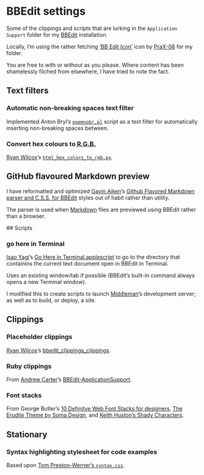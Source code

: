 # BBEdit settings

Some of the clippings and scripts that are lurking in the `Application Support` folder for my [BBEdit](http://www.barebones.com/products/bbedit/) installation.

Locally, I’m using the rather fetching [‘BB Edit Icon’](http://www.softicons.com/folder-icons/isuite-revoked-icons-by-prax-08/bb-edit-icon) icon by [PraX-08](http://www.softicons.com/designers/prax-08) for my folder.

You are free to with or without as you please. Where content has been shamelessly filched from elsewhere, I have tried to note the fact.

## Text filters

### Automatic non-breaking spaces text filter

Implemented Anton Bryl’s [`poemnobr.pl`](http://blog.epubbooks.com/898/formatting-poetry-for-small-screens) script as a text filter for automatically inserting non-breaking spaces between.

### Convert hex colours to <abbr title="red, green, and blue" class="initialism">R.G.B.</abbr>

[Ryan Wilcox](https://github.com/rwilcox)’s [`html_hex_colors_to_rgb.py`](https://github.com/rwilcox/html.bbpackage/blob/master/Contents/Text%20Filters/HTML%20in%20BBEdit/html_hex_colors_to_rgb.py).

## GitHub flavoured Markdown preview

I have reformatted and optimized [Gavin Aiken](https://github.com/gavinaiken)’s [Github Flavored Markdown parser and <abbr title="Cascading Style Sheets" class="initialism">C.S.S.</abbr> for BBEdit](https://github.com/gavinaiken/bbedit-scripts) styles out of habit rather than utility.

The parser is used when [Markdown](https://daringfireball.net/projects/markdown/) files are previewed using BBEdit rather than a browser.

## Scripts

### go here in Terminal

[Isao Yagi](https://github.com/isao)’s [Go Here in Terminal.applescript](https://github.com/isao/shell/blob/master/bbedit/Scripts/Go%20Here%20in%20Terminal.applescript) to go to the directory that containins the current text document open in BBEdit in Terminal.

Uses an existing window/tab if possible (BBEdit’s built-in command always opens a new Terminal window).

I modified this to create scripts to launch [Middleman](https://middlemanapp.com)’s development server; as well as to build, or deploy, a site.

## Clippings

### Placeholder clippings

[Ryan Wilcox](https://github.com/rwilcox)’s [bbedit_clippings_clippings](https://github.com/rwilcox/bbedit_clippings_clippings).

### Ruby clippings

From [Andrew Carter](https://github.com/ascarter)’s [BBEdit-ApplicationSupport](https://github.com/ascarter/BBEdit-ApplicationSupport).

### Font stacks

From George Butler’s [10 Definitve Web Font Stacks for designers](https://web.archive.org/web/20141004075536/http://georgebutler.com/blog/typography/10-definitive-web-font-stacks-for-designers/), [The Erudite Theme by Soma Design](http://somadesign.ca/projects/the-erudite/), and [Keith Huston’s Shady Characters](http://www.shadycharacters.co.uk/).

## Stationary

### Syntax highlighting stylesheet for code examples

Based upon [Tom Preston-Werner’s `syntax.css`](https://github.com/mojombo/tpw/blob/master/css/syntax.css).
